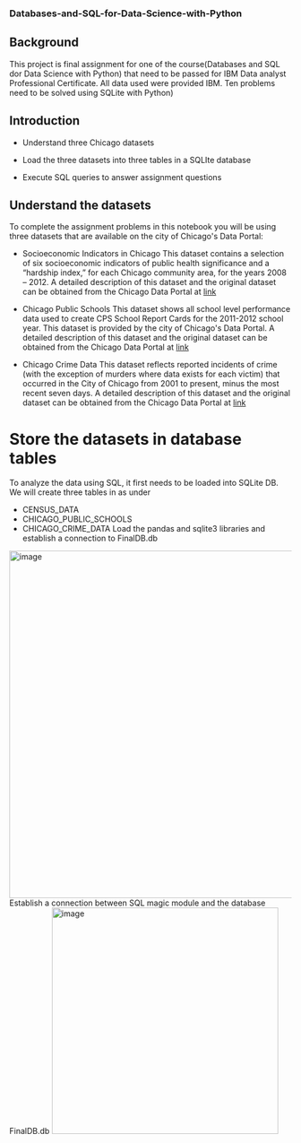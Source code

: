 ### Databases-and-SQL-for-Data-Science-with-Python

## Background
This project is final assignment for one of the course(Databases and SQL dor Data Science with Python) that need to be passed for IBM Data analyst Professional Certificate.
All data used were provided IBM. Ten problems need to be solved using SQLite with Python)

## Introduction
  - Understand three Chicago datasets

  - Load the three datasets into three tables in a SQLIte database

  - Execute SQL queries to answer assignment questions
## Understand the datasets
To complete the assignment problems in this notebook you will be using three datasets that are available on the city of Chicago's Data Portal:
 
  - Socioeconomic Indicators in Chicago
This dataset contains a selection of six socioeconomic indicators of public health significance and a “hardship index,” for each Chicago community area, for the years 2008 – 2012.
A detailed description of this dataset and the original dataset can be obtained from the Chicago Data Portal at [link](https://data.cityofchicago.org/Health-Human-Services/Census-Data-Selected-socioeconomic-indicators-in-C/kn9c-c2s2/about_data?cm_mmc=Email_Newsletter-_-Developer_Ed%2BTech-_-WW_WW-_-SkillsNetwork-Courses-IBMDeveloperSkillsNetwork-DB0201EN-SkillsNetwork-20127838&cm_mmca1=000026UJ&cm_mmca2=10006555&cm_mmca3=M12345678&cvo_campaign=000026UJ&cvosrc=email.Newsletter.M12345678&utm_content=000026UJ&utm_id=NA-SkillsNetwork-Channel-SkillsNetworkCoursesIBMDeveloperSkillsNetworkDB0201ENSkillsNetwork20127838-2021-01-01&utm_medium=Exinfluencer&utm_source=Exinfluencer&utm_term=10006555)

  -  Chicago Public Schools
This dataset shows all school level performance data used to create CPS School Report Cards for the 2011-2012 school year. This dataset is provided by the city of Chicago's Data Portal.
A detailed description of this dataset and the original dataset can be obtained from the Chicago Data Portal at [link](https://data.cityofchicago.org/Education/Chicago-Public-Schools-Progress-Report-Cards-2011-/9xs2-f89t/about_data?cm_mmc=Email_Newsletter-_-Developer_Ed%2BTech-_-WW_WW-_-SkillsNetwork-Courses-IBMDeveloperSkillsNetwork-DB0201EN-SkillsNetwork-20127838&cm_mmca1=000026UJ&cm_mmca2=10006555&cm_mmca3=M12345678&cvo_campaign=000026UJ&cvosrc=email.Newsletter.M12345678&utm_content=000026UJ&utm_id=NA-SkillsNetwork-Channel-SkillsNetworkCoursesIBMDeveloperSkillsNetworkDB0201ENSkillsNetwork20127838-2021-01-01&utm_medium=Exinfluencer&utm_source=Exinfluencer&utm_term=10006555)

  - Chicago Crime Data
This dataset reflects reported incidents of crime (with the exception of murders where data exists for each victim) that occurred in the City of Chicago from 2001 to present, minus the most recent seven days.
A detailed description of this dataset and the original dataset can be obtained from the Chicago Data Portal at [link](https://data.cityofchicago.org/Public-Safety/Crimes-2001-to-Present/ijzp-q8t2/about_data?cm_mmc=Email_Newsletter-_-Developer_Ed%2BTech-_-WW_WW-_-SkillsNetwork-Courses-IBMDeveloperSkillsNetwork-DB0201EN-SkillsNetwork-20127838&cm_mmca1=000026UJ&cm_mmca2=10006555&cm_mmca3=M12345678&cvo_campaign=000026UJ&cvosrc=email.Newsletter.M12345678&utm_content=000026UJ&utm_id=NA-SkillsNetwork-Channel-SkillsNetworkCoursesIBMDeveloperSkillsNetworkDB0201ENSkillsNetwork20127838-2021-01-01&utm_medium=Exinfluencer&utm_source=Exinfluencer&utm_term=10006555)


# Store the datasets in database tables
To analyze the data using SQL, it first needs to be loaded into SQLite DB. We will create three tables in as under
  - CENSUS_DATA
  - CHICAGO_PUBLIC_SCHOOLS
  - CHICAGO_CRIME_DATA
Load the pandas and sqlite3 libraries and establish a connection to FinalDB.db
<img width="620" alt="image" src="https://github.com/Temitopeadep/Databases-and-SQL-for-Data-Science-with-Python/assets/142262047/2fb4a4cf-dc19-4490-b994-686967635d68">
Establish a connection between SQL magic module and the database FinalDB.db
<img width="404" alt="image" src="https://github.com/Temitopeadep/Databases-and-SQL-for-Data-Science-with-Python/assets/142262047/2ef2f4a4-fb98-474f-8613-082c7bfdfde6">







